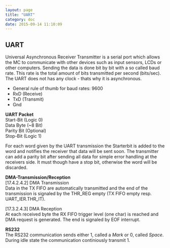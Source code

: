 ```yaml
---
layout: page
title: "UART"
category: doc
date: 2015-09-14 11:10:09
---
```


## UART
Universal Asynchronous Receiver Transmitter is a serial port which allows the MC to communicate with other devices such as input sensors, LCDs or other computers. Sending the data is done bit by bit with a so called baud rate. This rate is the total amount of bits transmitted per second (bits/sec). The UART does not has any clock - thats why it is asynchronous. 

+ General rule of thumb for baud rates: 9600
+ RxD (Receive)
+ TxD (Transmit)
+ Gnd

**UART Packet**   
Start-Bit (Logic 0)   
Data Byte (~8 Bit)   
Parity Bit (Optional)   
Stop-Bit (Logic 1)   

For each word given by the UART transmission the Starterbit is added to the word and notifies the receiver that data will be sent soon. The transmitter can add a parity bit after sending all data for simple error handling at the receivers side. It must though have a stop bit, otherwise the word will be discarded. 

**DMA-Transmission/Reception**   
[17.4.2.4.2] DMA Transmission    
Data in the TX FIFO are automatically transmitted and the end of the transmission is signaled by the THR_REG empty (TX FIFO empty resp. UART_IER.THR_IT).

[17.3.2.4.3] DMA Reception    
At each received byte the RX FIFO trigger level (one char) is reached and DMA request is generated. The end is signaled by EOF interrupt.

**RS232**    
The RS232 communication sends either 1, called a *Mark* or 0, called *Space*. During idle state the communication continiously transmit 1. 